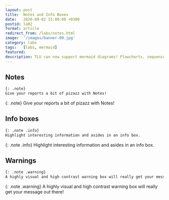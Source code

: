 ```yaml
---
layout: post
title:  Notes and Info Boxes
date:   2020-09-02 15:00:00 +0300
postid: la02
format: article
redirect_from: /labs/notes.html
image:  '/images/banner-09.jpg'
category: labs
tags:   [labs, mermaid]
featured:
description: TLU can now support mermaid diagrams! Flowcharts, sequence diagrams and more!
---
```


## Notes

```md
{: .note}
Give your reports a bit of pizazz with Notes!
```

{: .note}
Give your reports a bit of pizazz with Notes!


## Info boxes

```md
{: .note .info}
Highlight interesting information and asides in an info box.
```

{: .note .info}
Highlight interesting information and asides in an info box.


## Warnings

```md
{: .note .warning}
A highly visual and high contrast warning box will really get your message out there!
```

{: .note .warning}
A highly visual and high contrast warning box will really get your message out there!
